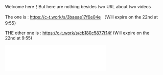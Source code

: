 Welcome here！But here are nothing besides two URL about two videos

The one is : https://c-t.work/s/3baeae17f6e04e （Will expire on the 22nd at 9:55）

THE other one is : https://c-t.work/s/cb180c5877f14f (Will expire on the 22nd at 9:55)


<iframe frameborder="no" border="0" marginwidth="0" marginheight="0" width=330 height=86 src="//music.163.com/outchain/player?type=2&id=518904720&auto=1&height=66"></iframe>
